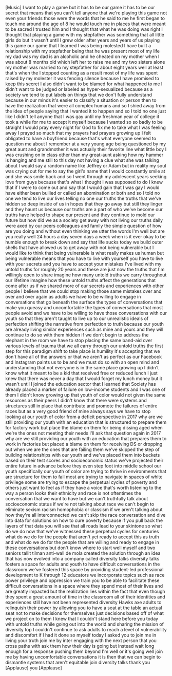 
[Music]
I want to play a game but it has to be
our game it has to be our secret that
means that you can&#39;t tell anyone that
we&#39;re playing this game not even your
friends those were the words that he
said to me he first began to touch me
around the age of 8 he would touch me in
places that were meant to be sacred I
trusted him and I thought that what he
was doing was right I thought that
playing a game with my stepfather was
something that all little girls do but
it wasn&#39;t until I grew older after years
and years of us playing this game our
game that I learned I was being molested
I have built a relationship with my
stepfather being that he was present
most of my life my dad was my dad is an
alcoholic and he cheated on my mother
when I was about 8 months old which left
her to raise me and my two sisters alone
my mother was married to my stepfather
for about eight years well at least
that&#39;s when the I stopped counting as a
result most of my life was spent raised
by my molester
it was fencing silence because I have
promised to keep this secret I also
didn&#39;t want to be blamed for what
happened to me
I didn&#39;t want to be judged or labeled as
hyper-sexualized
because as a society we tend to put
labels on things that we don&#39;t fully
understand because in our minds it&#39;s
easier to classify a situation or person
then to have the realization that were
all complex humans and so I shied away
from the idea of people saying that I
wanted it to happen and so I told no one
just like I didn&#39;t tell anyone that I
was gay until my freshman year of
college it took a while for me to accept
it myself because I wanted so so badly
to be straight I would pray every night
for God to fix me to take what I was
feeling away I prayed so much that my
prayers had prayers growing up I felt
obligated to have a boyfriend because
that&#39;s what everyone seemed to question
me about I remember at a very young age
being questioned by my great aunt and
grandmother it was actually their
favorite line what little boy I was
crushing on in class other than my
great-aunt asking how my hammer is
hanging and me still to this day not
having a clue what she was talking about
I would say a random name like Jeffrey
or Adam but in reality my soul was
crying out for me to say the
girl&#39;s name that I would constantly
smile at and she was smile back
and so I went through my adolescent
years seeking love from guys because
that&#39;s what I thought I was supposed to
do I knew that if I were to come out and
say that I would gain that I was gay I
would have either been bullied or called
an abomination or both and so I told no
one we tend to live our lives telling no
one our truths the truths that we&#39;ve
hidden so deep inside of us in hopes
that they go away but still they linger
and they haunt us because our truths are
a part of who we&#39;ve become our truths
have helped to shape our present and
they continue to mold our future but how
did we as a society get away with not
living our truths daily were axed by our
peers colleagues and family the simple
question of how are you doing and
without even thinking we utter the words
I&#39;m well but are you really well 24
hours a day seven days a week
when is it ever okay to be humble enough
to break down and say that life sucks
today we build outer shells that have
allowed us to get away with not being
vulnerable but I would like to think
that being vulnerable is what really
makes us human
but being vulnerable means that you have
to live with yourself you have to live
with your secrets and you have to accept
your mistakes
I&#39;ve lived with my untold truths for
roughly 20 years and these are just now
the truths that I&#39;m willingly open to
share imagine how many untold truths we
carry throughout our lifetime imagine
how these untold truths affect the
generations that come after us if we
shared more of our secrets and
experiences with other people I believe
that we could stop making those same
mistakes over and over and over again as
adults we have to be willing to engage
in conversations that go beneath the
surface the types of conversations that
make you queasy and uncomfortable the
types of conversations that most people
avoid and we have to be willing to have
those conversations with our youth so
that they aren&#39;t taught to live up to
our unrealistic ideals of perfection
shifting the narrative from perfection
to truth because our youth are already
living similar experiences such as mine
and yours and they will continue to do
so with them hidden if we don&#39;t begin to
address the elephant in the room
we have to stop placing the same
band-aid over various levels of trauma
that we all carry through our untold
truths the first step for this paradigm
shift to take place is humility it&#39;s
accepting that we don&#39;t have all of the
answers or that we aren&#39;t as perfect as
our Facebook and Instagram paints us to
be and we must do so with an open mind
and understanding that not everyone is
in the same place growing up I didn&#39;t
know what it meant to be a kid that
received free or reduced lunch I just
knew that there was never a day that I
would forget my lunch money
but it wasn&#39;t until I joined the
education sector that I learned that
Society has already placed a marker of
failure on low-income students and I was
one of them I didn&#39;t know growing up
that youth of color would not given the
same resources as their peers I didn&#39;t
know that there were systems and
structures still in place that
contribute and promote the failures of
entire races but as a very good friend
of mine always says we have to stop
looking at our youth of color from a
deficit perspective in 2017 why are we
still providing our youth with an
education that is structured to prepare
them for factory work but place the
blame on them for being dissing
aged when we&#39;re the ones not meeting
their needs I&#39;ll ask that question again
in 2017 why are we still providing our
youth with an education that prepares
them to work in factories but placed a
blame on them for receiving DS or
dropping out when we are the ones that
are failing them we&#39;ve skipped the step
of building relationships with our youth
and we&#39;ve placed them into buckets based
on their test scores and socioeconomic
status we&#39;ve projected their entire
future in advance before they even step
foot into middle school our youth
specifically our youth of color are
trying to thrive in environments that
are structure for them to fail most are
trying to navigate in spaces of white
privilege some are trying to escape the
perpetual cycles of poverty and others
just want to feel as if they have a
voice that&#39;s worth listening to the way
a person looks their ethnicity and race
is not oftentimes the conversation that
we want to have but we can&#39;t truthfully
talk about socioeconomic status if we&#39;re
not talking about race we can&#39;t begin to
eliminate sexism racism homophobia or
classism if we aren&#39;t talking about how
they&#39;re all interconnected we can&#39;t skip
the race conversation and dive into data
for solutions on how to cure poverty
because if you pull back the layers of
that data you will see that all roads
lead to your skintone so what do we do
now that we&#39;ve witnessed these perpetual
cycles for centuries what do we do for
the people that aren&#39;t yet ready to
accept this as truth and what do we do
for the people that are willing and
ready to engage in these conversations
but don&#39;t know where to start well
myself and two seniors tallit tilman
anti-wall de mola
created the solution through an idea
that has now evolved into a company
called diversity talks diversity talks
fosters a space for adults and youth to
have difficult conversations in the
classroom we&#39;ve fostered this space by
providing student-led professional
development to K through 12 educators we
incorporate topics such as race power
privilege and oppression we train you to
be able to facilitate these difficult
conversations in a space where they
spend most of their lives and are
greatly impacted but the realization
lies within the fact that even though
they spent a great amount of time in the
classroom all of their identities and
experiences still have not been
represented diversity Hawks axe adults
to relinquish their power by allowing
you to have a seat at the table an
actual seat not to make decisions for
themselves
just decisions based off of what we
project on to them I knew that I
couldn&#39;t stand here before you today
with untold truths while going out into
the world and sharing the mission of
diversity top I couldn&#39;t continue to ask
adults to reach a level of vulnerability
and discomfort if I had it done so
myself today I asked you to join me in
living your truth join me by inter
engaging with the next person that you
cross paths with ask them how their day
is going but instead wait long enough
for a response
pushing them beyond I&#39;m well or it&#39;s
going well join me by having
uncomfortable conversations it is then
that we can begin to dismantle systems
that aren&#39;t equitable join diversity
talks thank you
[Applause]
you
[Applause]
